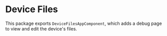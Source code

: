 # Device Files

This package exports `DeviceFilesAppComponent`, which adds a debug page to view and edit the device's files.
